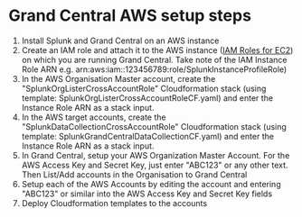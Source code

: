 # Grand Central AWS setup steps

1. Install Splunk and Grand Central on an AWS instance
2. Create an IAM role and attach it to the AWS instance ([IAM Roles for EC2](https://docs.aws.amazon.com/AWSEC2/latest/UserGuide/iam-roles-for-amazon-ec2.html)) on which you are running Grand Central. Take note of the IAM Instance Role ARN e.g. arn:aws:iam::123456789:role/SplunkInstanceProfileRole)
3. In the AWS Organisation Master account, create the "SplunkOrgListerCrossAccountRole" Cloudformation stack (using template: SplunkOrgListerCrossAccountRoleCF.yaml) and enter the Instance Role ARN as a stack input.
4. In the AWS target accounts, create the "SplunkDataCollectionCrossAccountRole" Cloudformation stack (using template: SplunkGrandCentralDataCollectionCF.yaml) and enter the Instance Role ARN as a stack input.
5. In Grand Central, setup your AWS Organization Master Account. For the AWS Access Key and Secret Key, just enter "ABC123" or any other text. Then List/Add accounts in the Organisation to Grand Central
6. Setup each of the AWS Accounts by editing the account and entering "ABC123" or similar into the AWS Access Key and Secret Key fields
7. Deploy Cloudformation templates to the accounts
